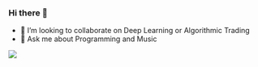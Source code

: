 ### Hi there 👋





- 👯 I’m looking to collaborate on Deep Learning or Algorithmic Trading
- 💬 Ask me about Programming and Music

<img src="https://github-readme-stats.vercel.app/api?username=anubhavsingh10">





